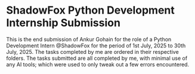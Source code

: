 # ShadowFox Python Development Internship Submission

This is the end submission of Ankur Gohain for the role of a Python Development Intern @ShadowFox for the period of 1st July, 2025 to 30th July, 2025. The tasks completed by me are ordered in their respective folders. The tasks submitted are all completed by me, with minimal use of any AI tools; which were used to only tweak out a few errors encountered. 

